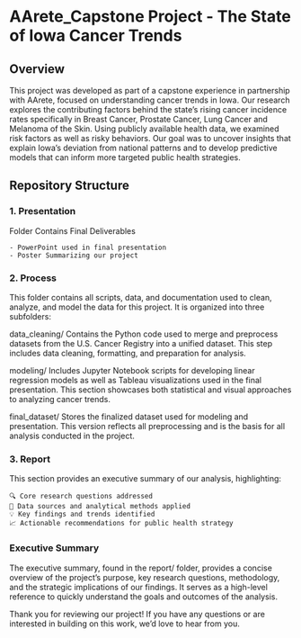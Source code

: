 # AArete_Capstone Project - The State of Iowa Cancer Trends

## Overview

This project was developed as part of a capstone experience in partnership with AArete, focused on understanding cancer trends in Iowa. Our research explores the contributing factors behind the state’s rising cancer incidence rates specifically in Breast Cancer, Prostate Cancer, Lung Cancer and Melanoma of the Skin. Using publicly available health data, we examined risk factors as well as risky behaviors. Our goal was to uncover insights that explain Iowa’s deviation from national patterns and to develop predictive models that can inform more targeted public health strategies.

## Repository Structure

### 1. Presentation

Folder Contains Final Deliverables

    - PowerPoint used in final presentation
    - Poster Summarizing our project

### 2. Process

This folder contains all scripts, data, and documentation used to clean, analyze, and model the data for this project. It is organized into three subfolders:

data_cleaning/
Contains the Python code used to merge and preprocess datasets from the U.S. Cancer Registry into a unified dataset. This step includes data cleaning, formatting, and preparation for analysis.

modeling/
Includes Jupyter Notebook scripts for developing linear regression models as well as Tableau visualizations used in the final presentation. This section showcases both statistical and visual approaches to analyzing cancer trends.

final_dataset/
Stores the finalized dataset used for modeling and presentation. This version reflects all preprocessing and is the basis for all analysis conducted in the project.

### 3. Report

This section provides an executive summary of our analysis, highlighting:

    🔍 Core research questions addressed
    🧪 Data sources and analytical methods applied
    💡 Key findings and trends identified
    📈 Actionable recommendations for public health strategy

### Executive Summary

The executive summary, found in the report/ folder, provides a concise overview of the project’s purpose, key research questions, methodology, and the strategic implications of our findings. It serves as a high-level reference to quickly understand the goals and outcomes of the analysis.

Thank you for reviewing our project! If you have any questions or are interested in building on this work, we’d love to hear from you.
